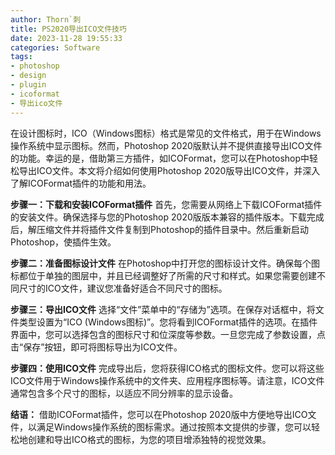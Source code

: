 ```yaml
---
author: Thorn`刺
title: PS2020导出ICO文件技巧
date: 2023-11-28 19:55:33
categories: Software
tags:
- photoshop
- design
- plugin
- icoformat
- 导出ico文件
---
```


在设计图标时，ICO（Windows图标）格式是常见的文件格式，用于在Windows操作系统中显示图标。然而，Photoshop 2020版默认并不提供直接导出ICO文件的功能。幸运的是，借助第三方插件，如ICOFormat，您可以在Photoshop中轻松导出ICO文件。本文将介绍如何使用Photoshop 2020版导出ICO文件，并深入了解ICOFormat插件的功能和用法。

**步骤一：下载和安装ICOFormat插件** 首先，您需要从网络上下载ICOFormat插件的安装文件。确保选择与您的Photoshop 2020版版本兼容的插件版本。下载完成后，解压缩文件并将插件文件复制到Photoshop的插件目录中。然后重新启动Photoshop，使插件生效。

**步骤二：准备图标设计文件** 在Photoshop中打开您的图标设计文件。确保每个图标都位于单独的图层中，并且已经调整好了所需的尺寸和样式。如果您需要创建不同尺寸的ICO文件，建议您准备好适合不同尺寸的图标。

**步骤三：导出ICO文件** 选择“文件”菜单中的“存储为”选项。在保存对话框中，将文件类型设置为“ICO (Windows图标)”。您将看到ICOFormat插件的选项。在插件界面中，您可以选择包含的图标尺寸和位深度等参数。一旦您完成了参数设置，点击“保存”按钮，即可将图标导出为ICO文件。

**步骤四：使用ICO文件** 完成导出后，您将获得ICO格式的图标文件。您可以将这些ICO文件用于Windows操作系统中的文件夹、应用程序图标等。请注意，ICO文件通常包含多个尺寸的图标，以适应不同分辨率的显示设备。

**结语：** 借助ICOFormat插件，您可以在Photoshop 2020版中方便地导出ICO文件，以满足Windows操作系统的图标需求。通过按照本文提供的步骤，您可以轻松地创建和导出ICO格式的图标，为您的项目增添独特的视觉效果。
